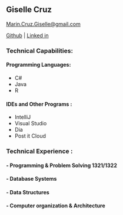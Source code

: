 ## Giselle Cruz
[Marin.Cruz.Giselle@gmail.com](Marin.Cruz.Giselle@gmail.com)

[Github](https://github.com/SWEGC) | [Linked in](https://www.linkedin.com/in/giselle-cruz-5025621a8/)
### Technical Capabilities:
#### Programming Languages:
- C#
-	Java
-	R
#### IDEs and Other Programs :
-	IntelliJ
-	Visual Studio
-	Dia
-	Post it Cloud
### Technical Experience :
#### -	Programming & Problem Solving 1321/1322
#### -	Database Systems
#### -	Data Structures
#### -	Computer organization & Architecture
